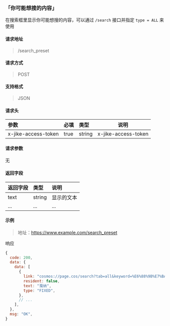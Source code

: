 ### 「你可能想搜的内容」

在搜索框里显示你可能想搜的内容，可以通过 `/search` 接口并指定 `type = ALL` 来使用

#### 请求地址

> /search_preset

#### 请求方式

> POST

#### 支持格式

> JSON

#### 请求头

| 参数                | 必填 | 类型   | 说明                |
| :------------------ | :--- | :----- | ------------------- |
| x-jike-access-token | true | string | x-jike-access-token |

#### 请求参数

无

#### 返回字段

| 返回字段 | 类型   | 说明       |
| :------- | :----- | :--------- |
| text     | string | 显示的文本 |
| ...      | ...    | ...        |


#### 示例

> 地址：https://www.example.com/search_preset

响应

``` javascript
{
  code: 200,
  data: {
    data: [
      {
        link: "cosmos://page.cos/search?tab=all&keyword=%E6%88%9B%E7%BA%B3",
        resident: false,
        text: "戛纳",
        type: "FIXED",
      },
      // ...
    ],
  },
  msg: "OK",
}
```